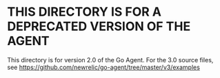 # THIS DIRECTORY IS FOR A DEPRECATED VERSION OF THE AGENT

This directory is for version 2.0 of the Go Agent. For the 3.0 source files, see https://github.com/newrelic/go-agent/tree/master/v3/examples
